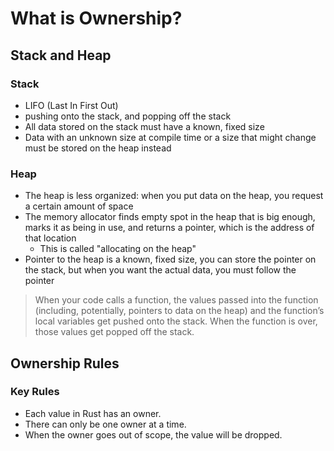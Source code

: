 # What is Ownership?

## Stack and Heap

### Stack

- LIFO (Last In First Out)
- pushing onto the stack, and popping off the stack
- All data stored on the stack must have a known, fixed size
- Data with an unknown size at compile time or a size that might change must be stored on the heap instead

### Heap

- The heap is less organized: when you put data on the heap, you request a certain amount of space
- The memory allocator finds empty spot in the heap that is big enough, marks it as being in use, and returns a pointer, which is the address of that location
  - This is called "allocating on the heap"
- Pointer to the heap is a known, fixed size, you can store the pointer on the stack, but when you want the actual data, you must follow the pointer

> When your code calls a function, the values passed into the function (including, potentially, pointers to data on the heap) and the function’s local variables get pushed onto the stack.
> When the function is over, those values get popped off the stack.

## Ownership Rules

### Key Rules

- Each value in Rust has an owner.
- There can only be one owner at a time.
- When the owner goes out of scope, the value will be dropped.

<!-- See ownership project -->